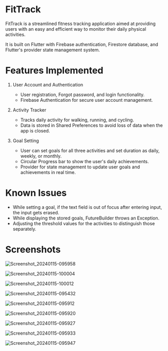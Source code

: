 # FitTrack
 FitTrack is a streamlined fitness tracking application aimed at providing users with an easy and efficient way to monitor their daily physical activities.

 It is built on Flutter with Firebase authentication, Firestore database, and Flutter's provider state management system.

 # Features Implemented

1. User Account and Authentication
    * User registration, Forgot password, and login functionality.
    * Firebase Authentication for secure user account management.

2. Activity Tracker
    * Tracks daily activity for walking, running, and cycling.
    * Data is stored in Shared Preferences to avoid loss of data when the app is closed.

 3. Goal Setting
    * User can set goals for all three activities and set duration as daily, weekly, or monthly.
    * Circular Progress bar to show the user's daily achievements.
    * Provider for state management to update user goals and achievements in real time.

  # Known Issues

  * While setting a goal, if the text field is out of focus after entering input, the input gets erased.
  * While displaying the stored goals, FutureBuilder throws an Exception.
  * Adjusting the threshold values for the activities to distinguish those separately.

 # Screenshots
![Screenshot_20240115-095958](https://github.com/tamilnambi/fit_track/assets/123074613/bef71aa8-6c5f-44e3-b6ef-014fb08955f9)

![Screenshot_20240115-100004](https://github.com/tamilnambi/fit_track/assets/123074613/3081fcf5-e416-479f-8274-50222bd7254c)

 ![Screenshot_20240115-100012](https://github.com/tamilnambi/fit_track/assets/123074613/6b4ca5a3-7f5c-4847-bb35-51a590e8e185)

 ![Screenshot_20240115-095432](https://github.com/tamilnambi/fit_track/assets/123074613/a0b732ee-eb5f-4f4d-90fd-bc108150f264)

 ![Screenshot_20240115-095912](https://github.com/tamilnambi/fit_track/assets/123074613/d740eafe-1eef-4c1d-beae-c6d60815b33c)

 ![Screenshot_20240115-095920](https://github.com/tamilnambi/fit_track/assets/123074613/8d0fd673-2502-45e8-8aff-46a3f4094e7f)

 ![Screenshot_20240115-095927](https://github.com/tamilnambi/fit_track/assets/123074613/0031d5f4-7d6f-485e-90e5-b9444d3d059e)

![Screenshot_20240115-095933](https://github.com/tamilnambi/fit_track/assets/123074613/b4df4a78-0c6a-43b3-b10a-865b92c70e9f)

![Screenshot_20240115-095947](https://github.com/tamilnambi/fit_track/assets/123074613/a1604701-2b78-467a-847f-4a589527f18c)





